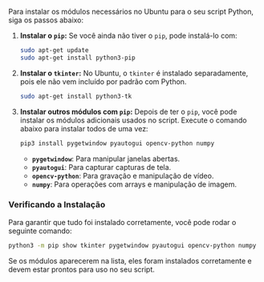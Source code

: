 Para instalar os módulos necessários no Ubuntu para o seu script Python, siga os passos abaixo:

1. **Instalar o `pip`:** Se você ainda não tiver o `pip`, pode instalá-lo com:
   ```bash
   sudo apt-get update
   sudo apt-get install python3-pip
   ```

2. **Instalar o `tkinter`:** No Ubuntu, o `tkinter` é instalado separadamente, pois ele não vem incluído por padrão com Python.
   ```bash
   sudo apt-get install python3-tk
   ```

3. **Instalar outros módulos com `pip`:** Depois de ter o `pip`, você pode instalar os módulos adicionais usados no script. Execute o comando abaixo para instalar todos de uma vez:
   ```bash
   pip3 install pygetwindow pyautogui opencv-python numpy
   ```

   - **`pygetwindow`**: Para manipular janelas abertas.
   - **`pyautogui`**: Para capturar capturas de tela.
   - **`opencv-python`**: Para gravação e manipulação de vídeo.
   - **`numpy`**: Para operações com arrays e manipulação de imagem.

### Verificando a Instalação
Para garantir que tudo foi instalado corretamente, você pode rodar o seguinte comando:
```bash
python3 -m pip show tkinter pygetwindow pyautogui opencv-python numpy
```

Se os módulos aparecerem na lista, eles foram instalados corretamente e devem estar prontos para uso no seu script.